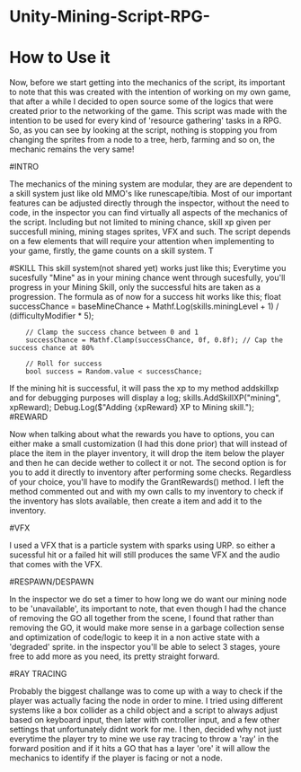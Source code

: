 # Unity-Mining-Script-RPG-

# How to Use it

Now, before we start getting into the mechanics of the script, its important to note that this was created with the intention of working on my own game, that after a while I decided to open source some of the logics that were created prior to the networking of the game.
This script was made with the intention to be used for every kind of 'resource gathering' tasks in a RPG. So, as you can see by looking at the script, nothing is stopping you from changing the sprites from a node to a tree, herb, farming and so on, the mechanic remains the very same!


#INTRO

The mechanics of the mining system are modular, they are are dependent to a skill system just like old MMO's like runescape/tibia.
Most of our important features can be adjusted directly through the inspector, without the need to code, in the inspector you can find virtually all aspects of the mechanics of the script.
Including but not limited to mining chance, skill xp given per succesfull mining, mining stages sprites, VFX and such.
The script depends on a few elements that will require your attention when implementing to your game, firstly, the game counts on a skill system.
T

#SKILL
This skill system(not shared yet) works just like this;
Everytime you sucesfully "Mine" as in your mining chance went through sucesfully, you'll progress in your Mining Skill, only the successful hits are taken as a progression.
The formula as of now for a success hit works like this; 
        float successChance = baseMineChance + Mathf.Log(skills.miningLevel + 1) / (difficultyModifier * 5);

        // Clamp the success chance between 0 and 1
        successChance = Mathf.Clamp(successChance, 0f, 0.8f); // Cap the success chance at 80%

        // Roll for success
        bool success = Random.value < successChance;

If the mining hit is successful, it will pass the xp to my method addskillxp and for debugging purposes will display a log; 
            skills.AddSkillXP("mining", xpReward);
            Debug.Log($"Adding {xpReward} XP to Mining skill.");
#REWARD

Now when talking about what the rewards you have to options, you can either make a small customization (I had this done prior) that will instead of place the item in the player inventory, it will drop the item below the player and then he can decide wether to collect it or not. The second option is for you to add it directly to inventory after performing some checks. Regardless of your choice, you'll have to modify the GrantRewards() method. I left the method commented out and with my own calls to my inventory to check if the inventory has slots available, then create a item and add it to the inventory.

#VFX

I used a VFX that is a particle system with sparks using URP. so either a sucessful hit or a failed hit will still produces the same VFX and the audio that comes with the VFX.

#RESPAWN/DESPAWN

In the inspector we do set a timer to how long we do want our mining node to be 'unavailable', its important to note, that even though I had the chance of removing the GO all together from the scene, I found that rather than removing the GO, it would make more sense in a garbage collection sense and optimization of code/logic to keep it in a non active state with a 'degraded' sprite. in the inspector you'll be able to select 3 stages, youre free to add more as you need, its pretty straight forward.

#RAY TRACING

Probably the biggest challange was to come up with a way to check if the player was actually facing the node in order to mine. I tried using different systems like a box collider as a child object and a script to always adjust based on keyboard input, then later with controller input, and a few other settings that unfortunately didnt work for me.
I then, decided why not just everytime the player try to mine we use ray tracing to throw a 'ray' in the forward position and if it hits a GO that has a layer 'ore' it will allow the mechanics to identify if the player is facing or not a node.

            
